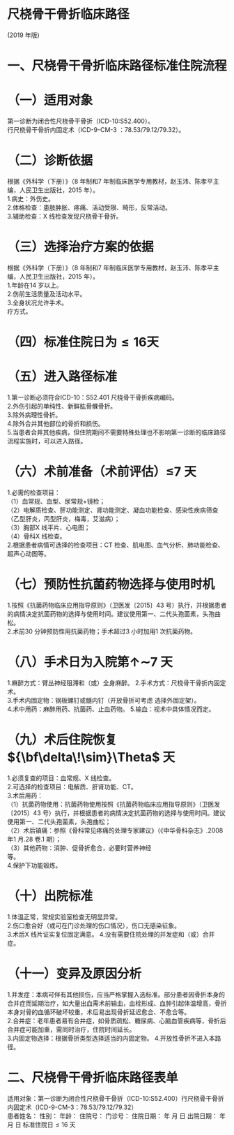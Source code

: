 # 尺桡骨干骨折临床路径  
(2019 年版)  
# 一、尺桡骨干骨折临床路径标准住院流程  
# （一）适用对象  
第一诊断为闭合性尺桡骨干骨折（ICD-10:S52.400）。  
行尺桡骨干骨折内固定术（ICD-9-CM-3 ：78.53/79.12/79.32）。  
# （二）诊断依据  
根据《外科学（下册）》（8 年制和7 年制临床医学专用教材，赵玉沛、陈孝平主编，人民卫生出版社，2015 年）。  
1.病史：外伤史。  
2.体格检查：患肢肿胀、疼痛、活动受限、畸形，反常活动。  
3.辅助检查：X 线检查发现尺桡骨干骨折。  
# （三）选择治疗方案的依据  
根据《外科学（下册）》（8 年制和7 年制临床医学专用教材，赵玉沛、陈孝平主编，人民卫生出版社，2015 年）。  
1.年龄在14 岁以上。  
2.伤前生活质量及活动水平。  
3.全身状况允许手术。  
疗方式。  
# （四）标准住院日为${\leqslant}16$天  
# （五）进入路径标准  
1.第一诊断必须符合ICD-10：S52.401 尺桡骨干骨折疾病编码。  
2.外伤引起的单纯性、新鲜肱骨髁骨折。  
3.除外病理性骨折。  
4.除外合并其他部位的骨折和损伤。  
5.当患者合并其他疾病，但住院期间不需要特殊处理也不影响第一诊断的临床路径流程实施时，可以进入路径。  
# （六）术前准备（术前评估）≤7 天  
1.必需的检查项目：  
（1）血常规、血型、尿常规$+$镜检；  
（2）电解质检查、肝功能测定、肾功能测定、凝血功能检查、感染性疾病筛查（乙型肝炎，丙型肝炎，梅毒，艾滋病）；  
（3）胸部X 线平片、心电图；  
（4）骨科X 线检查。  
2.根据患者病情可选择的检查项目：CT 检查、肌电图、血气分析、肺功能检查、超声心动图等。  
# （七）预防性抗菌药物选择与使用时机  
1.按照《抗菌药物临床应用指导原则》（卫医发〔2015〕43 号）执行，并根据患者的病情决定抗菌药物的选择与使用时间。建议使用第一、二代头孢菌素，头孢曲松。  
2.术前30 分钟预防性用抗菌药物；手术超过3 小时加用1 次抗菌药物。  
# （八）手术日为入院第$\mathord{\uparrow}\mathord{\sim}7$ 天  
1.麻醉方式：臂丛神经阻滞和（或）全身麻醉。 2.手术方式：尺桡骨干骨折内固定术。  
3.手术内固定物：钢板螺钉或髓内钉（开放骨折可考虑 选择外固定架）。  
4.术中用药：麻醉用药、抗菌药、止血药物。 5.输血：视术中具体情况而定。  
# （九）术后住院恢复${\bf\delta\!\sim}\Theta$ 天  
1.必须复查的项目：血常规、X 线检查。  
2.可选择的检查项目：电解质、肝肾功能、CT。  
3.术后用药：  
（1）抗菌药物使用：抗菌药物使用按照《抗菌药物临床应用指导原则》（卫医发〔2015〕43 号）执行，并根据患者的病情决定抗菌药物的选择与使用时间。建议使用第一、二代头孢菌素，头孢曲松；  
（2）术后镇痛：参照《骨科常见疼痛的处理专家建议》（《中华骨科杂志》.2008 年1 月.28 卷.1 期）；  
（3）其他药物：消肿、促骨折愈合，必要时营养神经  
等。  
4.保护下功能锻炼。  
# （十）出院标准  
1.体温正常，常规实验室检查无明显异常。  
2.伤口愈合好（或可在门诊处理的伤口情况），伤口无感染征象。  
3.术后X 线片证实复位固定满意。 4.没有需要住院处理的并发症和（或）合并症。  
# （十一）变异及原因分析  
1.并发症：本病可伴有其他损伤，应当严格掌握入选标准。部分患者因骨折本身的合并症而延期治疗，如大量出血需术前输血，血栓形成、血肿引起体温增高，骨折本身对骨的血循环破坏较重，术后易出现骨折延迟愈合、不愈合等。  
2.合并症：老年患者易有合并症，如骨质疏松、糖尿病、心脑血管疾病等，骨折后合并症可能加重，需同时治疗，住院时间延长。  
3.内固定物选择：根据骨折类型选择适当的内固定物。 4.开放性骨折不进入本路径。  
# 二、尺桡骨干骨折临床路径表单  
适用对象：第一诊断为闭合性尺桡骨干骨折（ICD-10:S52.400）行尺桡骨干骨折内固定术（ICD-9-CM-3：78.53/79.12/79.32）  
患者姓名：            性别：        年龄：      住院号：       门诊号：         住院日期：     年   月   日    出院日期：     年   月   日    标准住院日${\leqslant}16$ 天  
